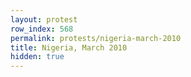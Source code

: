 ```yaml
---
layout: protest
row_index: 568
permalink: protests/nigeria-march-2010
title: Nigeria, March 2010
hidden: true
---
```

